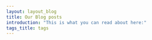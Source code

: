 ```yaml
---
layout: layout_blog
title: Our Blog posts
introduction: "This is what you can read about here:"
tags_title: tags
---
```

